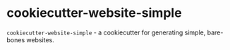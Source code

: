 # cookiecutter-website-simple
`cookiecutter-website-simple` -  a cookiecutter for generating simple, bare-bones websites.
